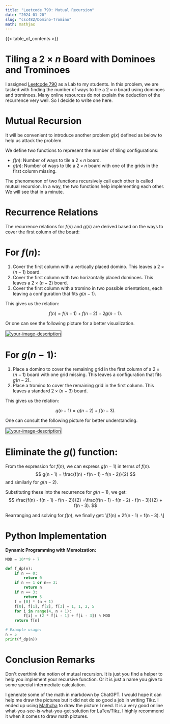 ```yaml
---
title: "Leetcode 790: Mutual Recursion"
date: "2024-01-20"
slug: "csc482/Domino-Tromino"
math: mathjax
---
```



{{< table_of_contents >}}


# Tiling a $2\times n$ Board with Dominoes and Trominoes

I assigned [Leetcode 790](https://leetcode.com/problems/domino-and-tromino-tiling/description/) as a Lab to my students. In this problem, we are tasked with finding the number of ways to tile a $2\times n$ board using dominoes and trominoes. Many online resources do not explain the deduction of the recurrence very well. So I decide to write one here.


# Mutual Recursion
It will be convenient to introduce another problem $g(x)$ defined as below to help us attack the problem.

We define two functions to represent the number of tiling configurations:

- $f(n)$: Number of ways to tile a $2\times n$ board.
- $g(n)$: Number of ways to tile a $2\times n$ board with one of the grids in the first column missing.

The phenomenon of two functions recursively call each other is called mutual recursion. In a way, the two functions help implementing each other. We will see that in a minute.

# Recurrence Relations

The recurrence relations for $f(n)$ and $g(n)$ are derived based on the ways to cover the first column of the board:

# For $f(n)$:

1. Cover the first column with a vertically placed domino. This leaves a $2 \times(n - 1)$ board.
2. Cover the first column with two horizontally placed dominoes. This leaves a $2\times(n - 2)$ board.
3. Cover the first column with a tromino in two possible orientations, each leaving a configuration that fits $g(n - 1)$.

This gives us the relation:

$$
f(n) = f(n - 1) + f(n - 2) + 2g(n - 1).
$$

Or one can see the following picture for a better visualization.

<img src = "/CSC482/pic/domino-tromino/f(n).png" alt = "your-image-description" style = "border: 2px solid  gray;" >

# For $g(n-1)$:

1. Place a domino to cover the remaining grid in the first column of a $2 \times(n - 1)$ board with one grid missing. This leaves a configuration that fits $g(n - 2)$.
2. Place a tromino to cover the remaining grid in the first column. This leaves a standard $2 \times(n - 3)$ board.

This gives us the relation:

$$
g(n - 1) = g(n - 2) + f(n - 3).
$$

One can consult the following picture for better understanding.

<img src = "/CSC482/pic/domino-tromino/g(n).png" alt = "your-image-description" style = "border: 2px solid  gray;" >


# Eliminate the $g()$ function:

From the expression for $f(n)$, we can express $g(n - 1)$ in terms of $f(n).$
    $$ g(n - 1) = \frac{f(n) - f(n - 1) - f(n - 2)}{2} $$
and similarly for $g(n - 2)$.

Substituting these into the recurrence for $g(n - 1)$, we get:
    $$ \frac{f(n) - f(n - 1) - f(n - 2)}{2} =\frac{f(n - 1) - f(n - 2) - f(n - 3)}{2} + f(n - 3). $$

Rearranging and solving for $f(n)$, we finally get:
    \\[f(n) = 2f(n - 1) + f(n - 3). \\]


# Python Implementation

 **Dynamic Programming with Memoization:**

```python
MOD = 10**9 + 7

def f_dp(n):
    if n == 0:
        return 0
    if n == 1 or n== 2:
        return n
    if n == 3:
        return 5
    f = [0] * (n + 1)
    f[0], f[1], f[2], f[3] = 1, 1, 2, 5
    for i in range(4, n + 1):
        f[i] = (2 * f[i - 1] + f[i - 3]) % MOD
    return f[n]

# Example usage:
n = 5
print(f_dp(n))
```

# Conclusion Remarks

Don't overthink the notion of mutual recursion. It is just you find a helper to help you implement your recursive function. Or it is just a name you give to some special intermediate calculation.

I generate some of the math in markdown by ChatGPT. I would hope it can help me draw the pictures but it did not do so good a job in writing Tikz. I ended up using [Mathcha](https://www.mathcha.io/) to draw the picture I need. It is a very good online what-you-see-is-what-you-get solution for LaTex/Tikz. I highly recommend it when it comes to draw math pictures. 




